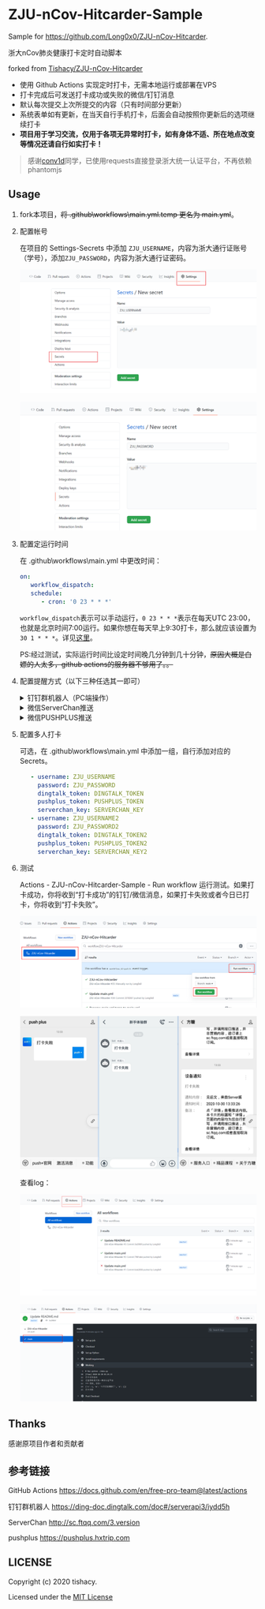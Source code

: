 # ZJU-nCov-Hitcarder-Sample
Sample for https://github.com/Long0x0/ZJU-nCov-Hitcarder.

浙大nCov肺炎健康打卡定时自动脚本 

forked from [Tishacy/ZJU-nCov-Hitcarder](https://github.com/Tishacy/ZJU-nCov-Hitcarder)


 - 使用 Github Actions 实现定时打卡，无需本地运行或部署在VPS
 - 打卡完成后可发送打卡成功或失败的微信/钉钉消息
 - 默认每次提交上次所提交的内容（只有时间部分更新）
 - 系统表单如有更新，在当天自行手机打卡，后面会自动按照你更新后的选项继续打卡
 - **项目用于学习交流，仅用于各项无异常时打卡，如有身体不适、所在地点改变等情况还请自行如实打卡！**


> 感谢[conv1d](https://github.com/conv1d)同学，已使用requests直接登录浙大统一认证平台，不再依赖phantomjs

## Usage

1. fork本项目，~~将 .github\workflows\main.yml.temp 更名为 main.yml~~。
   
2. 配置帐号
   
   在项目的 Settings-Secrets 中添加 `ZJU_USERNAME`，内容为浙大通行证账号（学号），添加`ZJU_PASSWORD`，内容为浙大通行证密码。

   ![](docs/zju_account.png)

   ![](docs/zju_password.png)

3. 配置定运行时间
   
   在 .github\workflows\main.yml 中更改时间：
   ```yml
   on:
      workflow_dispatch:
      schedule:
         - cron: '0 23 * * *'
   ```
   `workflow_dispatch`表示可以手动运行，`0 23 * * *`表示在每天UTC 23:00，也就是北京时间7:00运行。如果你想在每天早上9:30打卡，那么就应该设置为`30 1 * * *`。详见[这里](https://docs.github.com/en/free-pro-team@latest/actions/reference/events-that-trigger-workflows#scheduled-events)。
   
   PS:经过测试，实际运行时间比设定时间晚几分钟到几十分钟，~~原因大概是白嫖的人太多，github actions的服务器不够用了。。~~

4. 配置提醒方式（以下三种任选其一即可）
   
   <details>
     <summary>钉钉群机器人（PC端操作）</summary>
      
      - 打开新手体验群~~或者一个课程群~~，群设置-智能群助手-添加机器人-自定义，名字随便填，安全设置选择`自定义关键词`，填`打卡`，然后下一步复制Webhook。

         ![](docs/dingtalk_bot_1.png)

         ![](docs/dingtalk_bot_2.png)

      - 在github项目的 Settings-Secrets 中中添加`DINGTALK_TOKEN`，内容为刚才复制的Webhook中 `access_token=` 后面的内容。

   </details>


   <details>
     <summary>微信ServerChan推送</summary>

      - 前往 http://sc.ftqq.com/3.version ，按首页的提示用GitHub账号登录，绑定微信，即可获得SCKEY。

         ![](docs/serverchan_1.png)

         ![](docs/serverchan_2.png)

      - 在github项目的 Settings-Secrets 中中添加`SERVERCHAN_KEY`，内容为刚才复制的SCKEY。

   </details>


   <details>
     <summary>微信PUSHPLUS推送</summary>

      - 前往 https://pushplus.hxtrip.com ，微信扫码，点击激活消息，复制token。

         ![](docs/pushplus_1.png)

      - 在github项目的 Settings-Secrets 中中添加`PUSHPLUS_TOKEN`，内容为刚才复制的token。


   </details>


5. 配置多人打卡

   可选，在 .github\workflows\main.yml 中添加一组，自行添加对应的Secrets。

   ```yml
      - username: ZJU_USERNAME
        password: ZJU_PASSWORD
        dingtalk_token: DINGTALK_TOKEN
        pushplus_token: PUSHPLUS_TOKEN
        serverchan_key: SERVERCHAN_KEY
      - username: ZJU_USERNAME2
        password: ZJU_PASSWORD2
        dingtalk_token: DINGTALK_TOKEN2
        pushplus_token: PUSHPLUS_TOKEN2
        serverchan_key: SERVERCHAN_KEY2
   ```


6. 测试
   
   Actions - ZJU-nCov-Hitcarder-Sample - Run workflow 运行测试。如果打卡成功，你将收到“打卡成功”的钉钉/微信消息，如果打卡失败或者今日已打卡，你将收到“打卡失败”。

   ![](docs/manual_run.png)

   ![](docs/message.png)

   查看log：

   ![](docs/actions_logs_1.png)
   
   ![](docs/actions_logs_2.png)



## Thanks

感谢原项目作者和贡献者

## 参考链接
GitHub Actions https://docs.github.com/en/free-pro-team@latest/actions

钉钉群机器人 https://ding-doc.dingtalk.com/doc#/serverapi3/iydd5h

ServerChan http://sc.ftqq.com/3.version

pushplus https://pushplus.hxtrip.com


## LICENSE

Copyright (c) 2020 tishacy.

Licensed under the [MIT License](https://github.com/Tishacy/ZJU-nCov-Hitcarder/blob/master/LICENSE)

